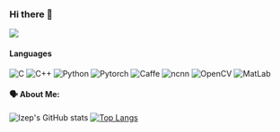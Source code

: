 ### Hi there 👋
<a href="https://lzep.github.io"><img src="https://github.com/lzep2023/lzep2023/raw/master/src/title.jpg"></a>
#### Languages
![C](https://img.shields.io/badge/C-gray?logo=C) ![C++](https://img.shields.io/badge/C++-gray?logo=Cplusplus) ![Python](https://img.shields.io/badge/Python-gray?logo=Python) ![Pytorch](https://img.shields.io/badge/Pytorch-gray?logo=pytorch)  ![Caffe](https://shields.io/badge/Caffe-gray?logo=onnx) ![ncnn](https://shields.io/badge/ncnn-gray?logo=onnx) ![OpenCV](https://shields.io/badge/OpenCV-gray?logo=opencv) ![MatLab](https://shields.io/badge/MatLab-gray?logo=matlab)
#### 🗣 About Me:


![lzep's GitHub stats](https://github-readme-stats.vercel.app/api?username=lzep2023&show_icons=true&count_private=true&theme=radical)
[![Top Langs](https://github-readme-stats.vercel.app/api/top-langs/?username=lzep2023&theme=radical)](https://github.com/lzep2023/github-readme-stats)
